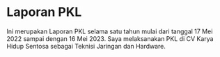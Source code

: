 
<h1> Laporan PKL </h1>

<p> Ini merupakan Laporan PKL selama satu tahun mulai dari tanggal 17 Mei 2022 sampai dengan 16 Mei 2023. 
  Saya melaksanakan PKL di CV Karya Hidup Sentosa sebagai Teknisi Jaringan dan Hardware. </p>
